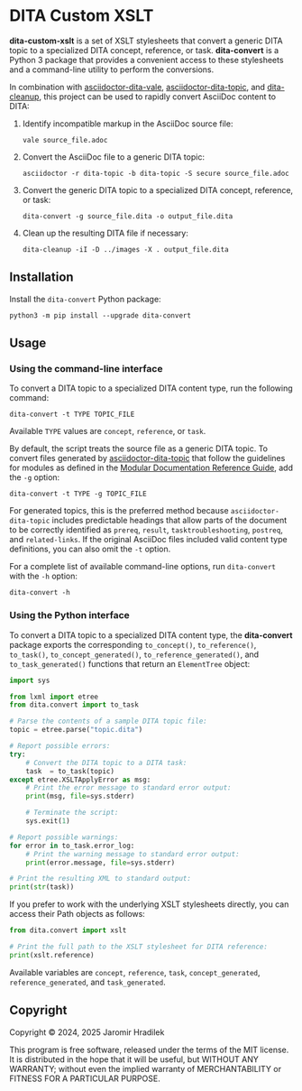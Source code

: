 # DITA Custom XSLT

**dita-custom-xslt** is a set of XSLT stylesheets that convert a generic DITA topic to a specialized DITA concept, reference, or task. **dita-convert** is a Python 3 package that provides a convenient access to these stylesheets and a command-line utility to perform the conversions.

In combination with [asciidoctor-dita-vale](https://github.com/jhradilek/asciidoctor-dita-vale), [asciidoctor-dita-topic](https://github.com/jhradilek/asciidoctor-dita-topic), and [dita-cleanup](https://github.com/jhradilek/fix-dita-links/), this project can be used to rapidly convert AsciiDoc content to DITA:

1.  Identify incompatible markup in the AsciiDoc source file:

    ```console
    vale source_file.adoc
    ```
2.  Convert the AsciiDoc file to a generic DITA topic:

    ```console
    asciidoctor -r dita-topic -b dita-topic -S secure source_file.adoc
    ```
3.  Convert the generic DITA topic to a specialized DITA concept, reference, or task:

    ```console
    dita-convert -g source_file.dita -o output_file.dita
    ```

4.  Clean up the resulting DITA file if necessary:

    ```console
    dita-cleanup -iI -D ../images -X . output_file.dita
    ```

## Installation

Install the `dita-convert` Python package:

```
python3 -m pip install --upgrade dita-convert
```

## Usage

### Using the command-line interface

To convert a DITA topic to a specialized DITA content type, run the following command:

```
dita-convert -t TYPE TOPIC_FILE
```

Available `TYPE` values are `concept`, `reference`, or `task`.

By default, the script treats the source file as a generic DITA topic. To convert files generated by [asciidoctor-dita-topic](https://github.com/jhradilek/asciidoctor-dita-topic) that follow the guidelines for modules as defined in the [Modular Documentation Reference Guide](https://redhat-documentation.github.io/modular-docs/), add the `-g` option:

```
dita-convert -t TYPE -g TOPIC_FILE
```

For generated topics, this is the preferred method because `asciidoctor-dita-topic` includes predictable headings that allow parts of the document to be correctly identified as `prereq`, `result`, `tasktroubleshooting`, `postreq`, and `related-links`. If the original AsciiDoc files included valid content type definitions, you can also omit the `-t` option.

For a complete list of available command-line options, run `dita-convert` with the `-h` option:

```
dita-convert -h
```

### Using the Python interface 

To convert a DITA topic to a specialized DITA content type, the **dita-convert** package exports the corresponding `to_concept()`, `to_reference()`, `to_task()`, `to_concept_generated()`, `to_reference_generated()`, and `to_task_generated()` functions that return an `ElementTree` object:

```python
import sys

from lxml import etree
from dita.convert import to_task

# Parse the contents of a sample DITA topic file:
topic = etree.parse("topic.dita")

# Report possible errors:
try:
    # Convert the DITA topic to a DITA task:
    task  = to_task(topic)
except etree.XSLTApplyError as msg:
    # Print the error message to standard error output:
    print(msg, file=sys.stderr)

    # Terminate the script:
    sys.exit(1)

# Report possible warnings:
for error in to_task.error_log:
    # Print the warning message to standard error output:
    print(error.message, file=sys.stderr)

# Print the resulting XML to standard output:
print(str(task))
```

If you prefer to work with the underlying XSLT stylesheets directly, you can access their Path objects as follows:

```python
from dita.convert import xslt

# Print the full path to the XSLT stylesheet for DITA reference:
print(xslt.reference)
```

Available variables are `concept`, `reference`, `task`, `concept_generated`, `reference_generated`, and `task_generated`.

## Copyright

Copyright © 2024, 2025 Jaromir Hradilek

This program is free software, released under the terms of the MIT license. It is distributed in the hope that it will be useful, but WITHOUT ANY WARRANTY; without even the implied warranty of MERCHANTABILITY or FITNESS FOR A PARTICULAR PURPOSE.
